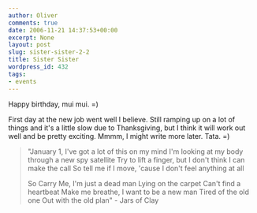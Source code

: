 ```yaml
---
author: Oliver
comments: true
date: 2006-11-21 14:37:53+00:00
excerpt: None
layout: post
slug: sister-sister-2-2
title: Sister Sister
wordpress_id: 432
tags:
- events
---
```


Happy birthday, mui mui. =)

First day at the new job went well I believe.  Still ramping up on a lot of things and it's a little slow due to Thanksgiving, but I think it will work out well and be pretty exciting.  Mmmm, I might write more later.  Tata. =)

<blockquote class="lyrics">"January 1, I've got a lot of this on my mind
I'm looking at my body through a new spy satellite
Try to lift a finger, but I don't think I can make the call
So tell me if I move, 'cause I don't feel anything at all

So Carry Me,
I'm just a dead man
Lying on the carpet
Can't find a heartbeat
Make me breathe,
I want to be a new man
Tired of the old one
Out with the old plan" - Jars of Clay</blockquote>